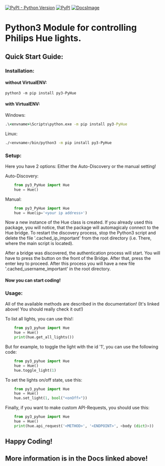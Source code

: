 [![PyPI - Python Version](https://img.shields.io/pypi/pyversions/py3-PyHue?style=for-the-badge&logo=python&logoColor=green)](https://python.org)
[![PyPI](https://img.shields.io/pypi/v/py3-pyhue?label=py3-PyHue&logo=python&logoColor=green&style=for-the-badge)](https://pypi.org/project/py3-PyHue/)
[![DocsImage](https://img.shields.io/badge/Documentation-click%20here!-informational?style=for-the-badge)](https://jkam.notion.site/PyHue-6a7655a97f0249729a5dc729dd801cf0)
# Python3 Module for controlling Philips Hue lights.
## Quick Start Guide:
### Installation:
#### without VirtualENV:
```
python3 -m pip install py3-PyHue
```

#### with VirtualENV:
Windows:
```cmd
.\<envname>\Scripts\python.exe -m pip install py3-PyHue
```
Linux: 
```bash
./<envname>/bin/python3 -m pip install py3-PyHue
```

### Setup:
Here you have 2 options: Either the Auto-Discovery or the manual setting!

Auto-Discovery:
```python
    from py3_PyHue import Hue
    hue = Hue()
```
Manual:
```python
    from py3_PyHue import Hue
    hue = Hue(ip='<your ip address>')
```

Now a new instance of the Hue class is created. If you already used this package, you will notice, that the package will automagicaly connect to the Hue bridge. To restart the discovery process, stop the Python3 script and delete the file '.cached_ip_important' from the root directory (i.e. There, where the main script is located).

After a bridge was discovered, the authentication process will start. You will have to press the button on the front of the Bridge. After that, press the enter key to proceed. After this process you will have a new file '.cached_username_important' in the root directory.

#### Now you can start coding!

### Usage:
All of the available methods are described in the documentation! (It's linked above! You should really check it out!)

To list all lights, you can use this!:
```python
    from py3_pyhue import Hue
    hue = Hue()
    print(hue.get_all_lights())
```

But for example, to toggle the light with the id '1', you can use the following code:
```python
    from py3_pyhue import Hue
    hue = Hue()
    hue.toggle_light(1)
```

To set the lights on/off state, use this:
```python
    from py3_pyhue import Hue
    hue = Hue()
    hue.set_light(1, bool("<onOff>"))
```

Finally, if you want to make custom API-Requests, you should use this:
```python
    from py3_pyhue import Hue
    hue = Hue()
    print(hue.api_request('<METHOD>', '<ENDPOINT>', <body (dict)>))
```

## Happy Coding!
## More information is in the Docs linked above!